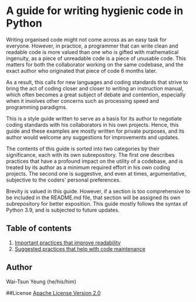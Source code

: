 # A guide for writing hygienic code in Python

Writing organised code might not come across as an easy task for everyone. However, in practice, a programmer that can 
write clean and readable code is more valued than one who is gifted with mathematical ingenuity, as a piece of 
unreadable code is a piece of unusable code. This matters for both the collaborator working on the same codebase, and 
the exact author who originated that piece of code 6 months later. 

As a result, this calls for new languages and coding standards that strive to bring the act of coding closer and closer 
to writing an instruction manual, which often becomes a great subject of debate and contention, especially when it 
involves other concerns such as processing speed and programming paradigms.

This is a style guide written to serve as a basis for its author to negotiate coding standards with his collaborators in 
his own projects. Hence, this guide and these examples are mostly written for private purposes, and its author would 
welcome any suggestions for improvements and updates.

The contents of this guide is sorted into two categories by their significance, each with its own subrepository. The 
first one describes practices that have a profound impact on the utility of a codebase, and is treated by its author as 
a minimum required effort in his own coding projects. The second one is suggestive, and even at times, argumentative, 
subjective to the coders' personal preferences.

Brevity is valued in this guide. However, if a section is too comprehensive to be included in the README.md file, that 
section will be assigned its own subrepository for better exposition. This guide mostly follows the syntax of Python 
3.9, and is subjected to future updates.

## Table of contents
1. [Important practices that improve readability](A-strongly-recommended/README.md)
2. [Suggested practices that help with code maintenance](B-suggested/README.md)


## Author
Wai-Tsun Yeung (he/his/him)

##License
[Apache License Version 2.0](LICENSE)
